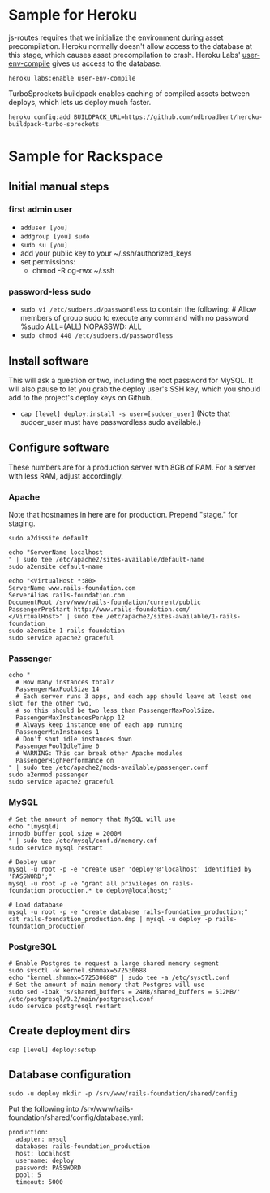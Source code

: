 Sample for Heroku
=========

js-routes requires that we initialize the environment during asset precompilation. Heroku normally doesn't allow access to the database at this stage, which causes asset precompilation to crash. Heroku Labs' [user-env-compile](https://devcenter.heroku.com/articles/labs-user-env-compile) gives us access to the database.

    heroku labs:enable user-env-compile

TurboSprockets buildpack enables caching of compiled assets between deploys, which lets us deploy much faster.

    heroku config:add BUILDPACK_URL=https://github.com/ndbroadbent/heroku-buildpack-turbo-sprockets



Sample for Rackspace
=========

Initial manual steps
----------------------

### first admin user

* `adduser [you]`
* `addgroup [you] sudo`
* `sudo su [you]`
* add your public key to your ~/.ssh/authorized_keys
* set permissions:
  * chmod -R og-rwx ~/.ssh

### password-less sudo

* `sudo vi /etc/sudoers.d/passwordless` to contain the following:
      # Allow members of group sudo to execute any command with no password
      %sudo   ALL=(ALL) NOPASSWD: ALL
* `sudo chmod 440 /etc/sudoers.d/passwordless`

Install software
----------------------

This will ask a question or two, including the root password for MySQL. It will also pause
to let you grab the deploy user's SSH key, which you should add to the project's deploy keys on Github.

* `cap [level] deploy:install -s user=[sudoer_user]` (Note that sudoer_user must have passwordless sudo available.)

Configure software
----------------------
These numbers are for a production server with 8GB of RAM. For a server with less RAM, adjust accordingly.

### Apache

Note that hostnames in here are for production. Prepend "stage." for staging.

    sudo a2dissite default

    echo "ServerName localhost
    " | sudo tee /etc/apache2/sites-available/default-name
    sudo a2ensite default-name

    echo "<VirtualHost *:80>
    ServerName www.rails-foundation.com
    ServerAlias rails-foundation.com
    DocumentRoot /srv/www/rails-foundation/current/public
    PassengerPreStart http://www.rails-foundation.com/
    </VirtualHost>" | sudo tee /etc/apache2/sites-available/1-rails-foundation
    sudo a2ensite 1-rails-foundation
    sudo service apache2 graceful

### Passenger

    echo "
      # How many instances total?
      PassengerMaxPoolSize 14
      # Each server runs 3 apps, and each app should leave at least one slot for the other two,
      # so this should be two less than PassengerMaxPoolSize.
      PassengerMaxInstancesPerApp 12
      # Always keep instance one of each app running
      PassengerMinInstances 1
      # Don't shut idle instances down
      PassengerPoolIdleTime 0
      # WARNING: This can break other Apache modules
      PassengerHighPerformance on
    " | sudo tee /etc/apache2/mods-available/passenger.conf
    sudo a2enmod passenger
    sudo service apache2 graceful

### MySQL

    # Set the amount of memory that MySQL will use
    echo "[mysqld]
    innodb_buffer_pool_size = 2000M
    " | sudo tee /etc/mysql/conf.d/memory.cnf
    sudo service mysql restart

    # Deploy user
    mysql -u root -p -e "create user 'deploy'@'localhost' identified by 'PASSWORD';"
    mysql -u root -p -e "grant all privileges on rails-foundation_production.* to deploy@localhost;"

    # Load database
    mysql -u root -p -e "create database rails-foundation_production;"
    cat rails-foundation_production.dmp | mysql -u deploy -p rails-foundation_production

### PostgreSQL

    # Enable Postgres to request a large shared memory segment
    sudo sysctl -w kernel.shmmax=572530688
    echo "kernel.shmmax=572530688" | sudo tee -a /etc/sysctl.conf
    # Set the amount of main memory that Postgres will use
    sudo sed -ibak 's/shared_buffers = 24MB/shared_buffers = 512MB/' /etc/postgresql/9.2/main/postgresql.conf
    sudo service postgresql restart

Create deployment dirs
--------------------------
`cap [level] deploy:setup`

Database configuration
--------------------------

    sudo -u deploy mkdir -p /srv/www/rails-foundation/shared/config

Put the following into /srv/www/rails-foundation/shared/config/database.yml:

    production:
      adapter: mysql
      database: rails-foundation_production
      host: localhost
      username: deploy
      password: PASSWORD
      pool: 5
      timeout: 5000
